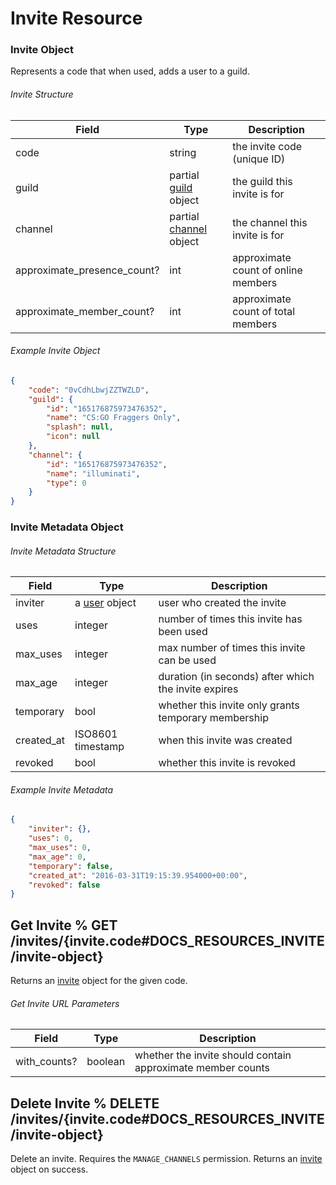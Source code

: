 # Invite Resource

### Invite Object

Represents a code that when used, adds a user to a guild.

###### Invite Structure

| Field | Type | Description |
|-------|------|-------------|
| code | string | the invite code (unique ID) |
| guild | partial [guild](#DOCS_RESOURCES_GUILD/guild-object) object | the guild this invite is for |
| channel | partial [channel](#DOCS_RESOURCES_CHANNEL/channel-object) object | the channel this invite is for |
| approximate_presence_count? | int | approximate count of online members |
| approximate_member_count? | int | approximate count of total members |

###### Example Invite Object

```json
{
	"code": "0vCdhLbwjZZTWZLD",
	"guild": {
		"id": "165176875973476352",
		"name": "CS:GO Fraggers Only",
		"splash": null,
		"icon": null
	},
	"channel": {
		"id": "165176875973476352",
		"name": "illuminati",
		"type": 0
	}
}
```

### Invite Metadata Object

###### Invite Metadata Structure

| Field | Type | Description |
|-------|------|-------------|
| inviter | a [user](#DOCS_RESOURCES_USER/user-object) object | user who created the invite |
| uses | integer | number of times this invite has been used |
| max_uses | integer | max number of times this invite can be used |
| max_age | integer | duration (in seconds) after which the invite expires |
| temporary | bool | whether this invite only grants temporary membership |
| created_at | ISO8601 timestamp | when this invite was created |
| revoked | bool | whether this invite is revoked |

###### Example Invite Metadata

```json
{
	"inviter": {},
	"uses": 0,
	"max_uses": 0,
	"max_age": 0,
	"temporary": false,
	"created_at": "2016-03-31T19:15:39.954000+00:00",
	"revoked": false
}
```

## Get Invite % GET /invites/{invite.code#DOCS_RESOURCES_INVITE/invite-object}

Returns an [invite](#DOCS_RESOURCES_INVITE/invite-object) object for the given code.

###### Get Invite URL Parameters

| Field | Type | Description |
|-----------|------|-------------|
| with_counts? | boolean | whether the invite should contain approximate member counts |

## Delete Invite % DELETE /invites/{invite.code#DOCS_RESOURCES_INVITE/invite-object}

Delete an invite. Requires the `MANAGE_CHANNELS` permission. Returns an [invite](#DOCS_RESOURCES_INVITE/invite-object) object on success.
